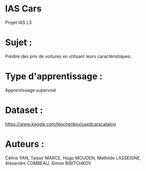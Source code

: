# IAS Cars
Projet IAS L3

# Sujet :
Prédire des prix de voitures en utilisant leurs caractéristiques.

# Type d'apprentissage :
Apprentissage supervisé

# Dataset :
https://www.kaggle.com/lepchenkov/usedcarscatalog

# Auteurs :
Céline YAN, Taïssir MARCE, Hugo MOUDEN, Mathilde LASSEIGNE, Alexandre COMBEAU, Simon BIBITCHKOV
